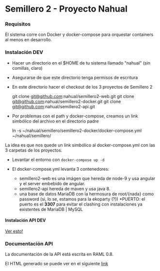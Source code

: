 # Semillero 2 - Proyecto Nahual

### Requisitos

El sistema corre con Docker y docker-compose para orquestar containers al menos en desarrollo.

### Instalación DEV

* Hacer un directorio en el $HOME de tu sistema llamado "nahual" (sin comillas, claro)
* Asegurarse de que este directorio tenga permisos de escritura
* En este directorio hacer el checkout de los 3 proyectos de Semillero 2


    git clone git@github.com:nahual/semillero2-web.git
    git clone git@github.com:nahual/semillero2-docker.git
    git clone git@github.com:nahual/semillero2-api.git
    
* Por problemas con el path y docker-compose, creamos un link simbólico del archivo en el directorio padre

  
    ln -s ~/nahual/semillero/semillero2-docker/docker-compose.yml ~/nahual/semillero/

La idea es que nos quede un link simbólico al docker-compose.yml con las 3 carpetas de los proyectos.
    
* Levantar el entorno con `docker-compose up -d`

* El docker-compose.yml levanta 3 contenedores:
    * semillero2-web es una imágen que hereda de node-9 y usa angular y el server embebido de angular.
    * semillero2-api hereda de maven y usa java 8.
    * una base de datos MariaDB con la hermosura de root/{nada} como password (si, lo se, estamos para la ekoparty (?))
        *PUERTO: el puerto es el __3307__ para evitar el clashing con instalaciones ya existentes de MariaDB | MySQL  
    

#### Instalación API DEV

[Ver esto!](https://github.com/nahual/semillero2-api)

### Documentación API
    
La documentación de la API está escrita en RAML 0.8. 

El HTML generado se puede ver en el siguiente [link](https://rawgit.com/nahual/semillero2-api/development/apiV2.html)





